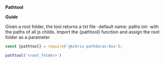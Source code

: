 **Pathtool**

***Guide***

Given a root folder, the tool returns a txt file -default name: paths.txt- with the paths of all js childs.
Import the {pathtool} function and assign the root folder as a parameter


```Javascript
const {pathtool} = require('gkchris-pathdoras-box');

pathtool('<root_folder>')
```